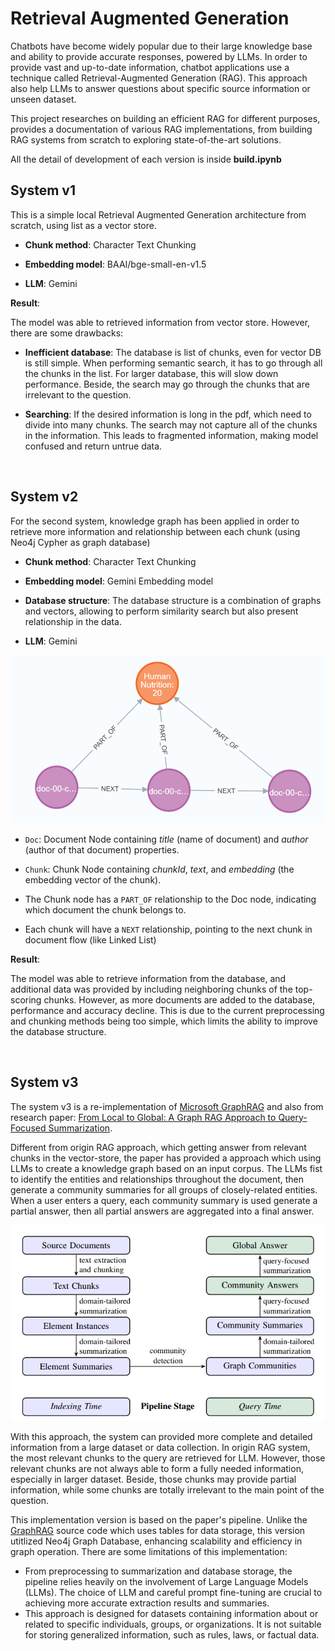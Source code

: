 # Retrieval Augmented Generation

Chatbots have become widely popular due to their large knowledge base and ability to provide accurate responses, powered by LLMs. In order to provide vast and up-to-date information, chatbot applications use a technique called Retrieval-Augmented Generation (RAG). This approach also help LLMs to answer questions about specific source information or unseen dataset.

This project researches on building an efficient RAG for different purposes, provides a documentation of various RAG implementations, from building RAG systems from scratch to exploring state-of-the-art solutions.

All the detail of development of each version is inside **build.ipynb**

## System v1

This is a simple local Retrieval Augmented Generation architecture from scratch, using list as a vector store.

- **Chunk method**: Character Text Chunking

- **Embedding model**: BAAI/bge-small-en-v1.5

- **LLM**: Gemini 

**Result**:

The model was able to retrieved information from vector store. However, there are some drawbacks:
- **Inefficient database**: The database is list of chunks, even for vector DB is still simple. When performing semantic search, it has to go through all the chunks in the list. For larger database, this will slow down performance. Beside, the search may go through the chunks that are irrelevant to the question.

- **Searching**: If the desired information is long in the pdf, which need to divide into many chunks. The search may not capture all of the chunks in the information. This leads to fragmented information, making model confused and return untrue data.

<br>

## System v2

For the second system, knowledge graph has been applied in order to retrieve more information and relationship between each chunk (using Neo4j Cypher as graph database)

- **Chunk method**: Character Text Chunking

- **Embedding model**: Gemini Embedding model

- **Database structure**: The database structure is a combination of graphs and vectors, allowing to perform similarity search but also present relationship in the data.

- **LLM**: Gemini

![alt text](.resources/v2graph.png)

- `Doc`: Document Node containing *title* (name of document) and *author* (author of that document) properties.

- `Chunk`: Chunk Node containing *chunkId*, *text*, and *embedding* (the embedding vector of the chunk).

- The Chunk node has a `PART_OF` relationship to the Doc node, indicating which document the chunk belongs to.

- Each chunk will have a `NEXT` relationship, pointing to the next chunk in document flow (like Linked List) 

**Result**:

The model was able to retrieve information from the database, and additional data was provided by including neighboring chunks of the top-scoring chunks. However, as more documents are added to the database, performance and accuracy decline. This is due to the current preprocessing and chunking methods being too simple, which limits the ability to improve the database structure.

<br>

## System v3

The system v3 is a re-implementation of [Microsoft GraphRAG](https://microsoft.github.io/graphrag/) and also from research paper: [From Local to Global: A Graph RAG Approach to Query-Focused Summarization](https://arxiv.org/abs/2404.16130). 

Different from origin RAG approach, which getting answer from relevant chunks in the vector-store, the paper has provided a approach which using LLMs to create a knowledge graph based on an input corpus. The LLMs fist to identify the entities and relationships throughout the document, then generate a community summaries for all groups of closely-related entities. When a user enters a query, each community summary is used generate a partial answer, then all partial answers are aggregated into a final answer.

![image](.resources/Query-Focused-Summarization.png)

With this approach, the system can provided more complete and detailed information from a large dataset or data collection. In origin RAG system, the most relevant chunks to the query are retrieved for LLM. However, those relevant chunks are not always able to form a fully needed information, especially in larger dataset. Beside, those chunks may provide partial information, while some chunks are totally irrelevant to the main point of the question. 

This implementation version is based on the paper's pipeline. Unlike the [GraphRAG](https://github.com/microsoft/graphrag) source code which uses tables for data storage, this version utitlized Neo4j Graph Database, enhancing scalability and efficiency in graph operation. There are some limitations of this implementation:
- From preprocessing to summarization and database storage, the pipeline relies heavily on the involvement of Large Language Models (LLMs). The choice of LLM and careful prompt fine-tuning are crucial to achieving more accurate extraction results and summaries.
- This approach is designed for datasets containing information about or related to specific individuals, groups, or organizations. It is not suitable for storing generalized information, such as rules, laws, or factual data.
